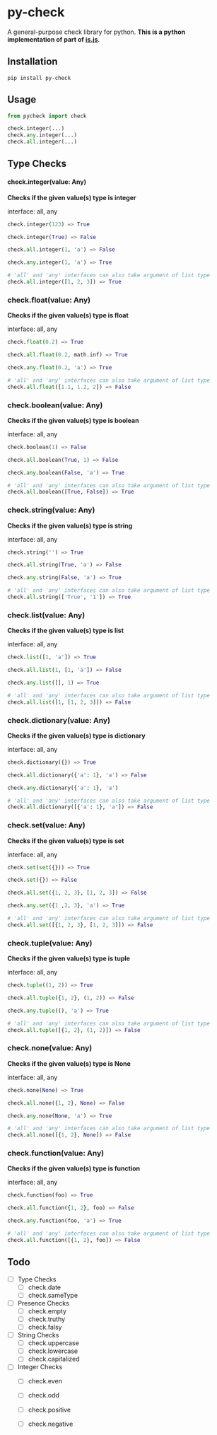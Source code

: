 # py-check

A general-purpose check library for python. **This is a python implementation of part of [is.js](https://github.com/arasatasaygin/is.js)**.

## Installation

```shell script
pip install py-check
```

## Usage

```python
from pycheck import check

check.integer(...)
check.any.integer(...)
check.all.integer(...)
```

## Type Checks

#### check.integer(value: Any)

**Checks if the given value(s) type is integer**

interface: all, any

```python
check.integer(123) => True

check.integer(True) => False

check.all.integer(1, 'a') => False

check.any.integer(1, 'a') => True

# 'all' and 'any' interfaces can also take argument of list type
check.all.integer([1, 2, 3]) => True
```

### check.float(value: Any)

**Checks if the given value(s) type is float**

interface: all, any

```python
check.float(0.2) => True

check.all.float(0.2, math.inf) => True

check.any.float(0.2, 'a') => True

# 'all' and 'any' interfaces can also take argument of list type
check.all.float([1.1, 1.2, 2]) => False
```

### check.boolean(value: Any)

**Checks if the given value(s) type is boolean**

interface: all, any

```python
check.boolean(1) => False

check.all.boolean(True, 1) => False

check.any.boolean(False, 'a') => True

# 'all' and 'any' interfaces can also take argument of list type
check.all.boolean([True, False]) => True
```

### check.string(value: Any)

**Checks if the given value(s) type is string**

interface: all, any

```python
check.string('') => True

check.all.string(True, 'a') => False

check.any.string(False, 'a') => True

# 'all' and 'any' interfaces can also take argument of list type
check.all.string(['True', '1']) => True
```

### check.list(value: Any)

**Checks if the given value(s) type is list**

interface: all, any

```python
check.list([1, 'a']) => True

check.all.list(1, [1, 'a']) => False

check.any.list([], 1) => True

# 'all' and 'any' interfaces can also take argument of list type
check.all.list([1, [1, 2, 3]]) => False
```

### check.dictionary(value: Any)

**Checks if the given value(s) type is dictionary**

interface: all, any

```python
check.dictionary({}) => True

check.all.dictionary({'a': 1}, 'a') => False

check.any.dictionary({'a': 1}, 'a')

# 'all' and 'any' interfaces can also take argument of list type
check.all.dictionary([{'a': 1}, 'a']) => False
```

### check.set(value: Any)

**Checks if the given value(s) type is set**

interface: all, any

```python
check.set(set({})) => True

check.set({}) => False

check.all.set({1, 2, 3}, [1, 2, 3]) => False

check.any.set({1 ,2, 3}, 'a') => True

# 'all' and 'any' interfaces can also take argument of list type
check.all.set([{1, 2, 3}, [1, 2, 3]]) => False
```

### check.tuple(value: Any)

**Checks if the given value(s) type is tuple**

interface: all, any

```python
check.tuple((1, 2)) => True

check.all.tuple({1, 2}, (1, 2)) => False

check.any.tuple((), 'a') => True

# 'all' and 'any' interfaces can also take argument of list type
check.all.tuple([{1, 2}, (1, 2)]) => False
```

### check.none(value: Any)

**Checks if the given value(s) type is None**

interface: all, any

```python
check.none(None) => True

check.all.none({1, 2}, None) => False

check.any.none(None, 'a') => True

# 'all' and 'any' interfaces can also take argument of list type
check.all.none([{1, 2}, None]) => False
```

### check.function(value: Any)

**Checks if the given value(s) type is function**

interface: all, any

```python
check.function(foo) => True

check.all.function({1, 2}, foo) => False

check.any.function(foo, 'a') => True

# 'all' and 'any' interfaces can also take argument of list type
check.all.function([{1, 2}, foo]) => False
```


## Todo
- [ ] Type Checks
    - [ ] check.date
    - [ ] check.sameType
- [ ] Presence Checks
    - [ ] check.empty
    - [ ] check.truthy
    - [ ] check.falsy
- [ ] String Checks
    - [ ] check.uppercase
    - [ ] check.lowercase
    - [ ] check.capitalized
- [ ] Integer Checks
    - [ ] check.even
    - [ ] check.odd
    - [ ] check.positive
    - [ ] check.negative




